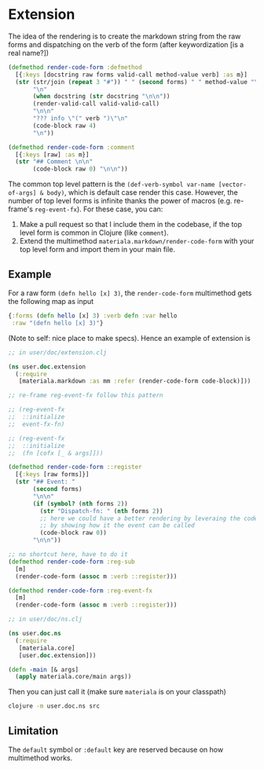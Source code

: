 # Extension

The idea of the rendering is to create the markdown string from the raw forms
and dispatching on the verb of the form (after keywordization [is a real name?])

``` clojure
(defmethod render-code-form :defmethod
  [{:keys [docstring raw forms valid-call method-value verb] :as m}]
  (str (str/join (repeat 3 "#")) " " (second forms) " " method-value "\n"
       "\n"
       (when docstring (str docstring "\n\n"))
       (render-valid-call valid-valid-call)
       "\n\n"
       "??? info \"(" verb ")\"\n"
       (code-block raw 4)
       "\n"))

(defmethod render-code-form :comment
  [{:keys [raw] :as m}]
  (str "## Comment \n\n"
       (code-block raw 0) "\n\n"))
```

The common top level pattern is the `(def-verb-symbol var-name [vector-of-args]
& body)`, which is default case render this case. However, the number of top
level forms is infinite thanks the power of macros (e.g. re-frame's
`reg-event-fx`). For these case, you can:

1. Make a pull request so that I include them in the codebase, if the top level
   form is common in Clojure (like `comment`).
2. Extend the multimethod `materiala.markdown/render-code-form` with your top
   level form and import them in your main file.

## Example

For a raw form `(defn hello [x] 3)`, the `render-code-form` multimethod gets
the following map as input

```clojure
{:forms (defn hello [x] 3) :verb defn :var hello
 :raw "(defn hello [x] 3)"}
```

(Note to self: nice place to make specs). Hence an example of extension is

``` clojure
;; in user/doc/extension.clj

(ns user.doc.extension
  (:require
   [materiala.markdown :as mm :refer (render-code-form code-block)]))

;; re-frame reg-event-fx follow this pattern

;; (reg-event-fx
;;  ::initialize
;;  event-fx-fn)

;; (reg-event-fx
;;  ::initialize
;;  (fn [cofx [_ & args]]))

(defmethod render-code-form ::register
  [{:keys [raw forms]}]
  (str "## Event: "
       (second forms)
       "\n\n"
       (if (symbol? (nth forms 2))
         (str "Dispatch-fn: " (nth forms 2))
         ;; here we could have a better rendering by leveraing the code as data
         ;; by showing how it the event can be called
         (code-block raw 0))
       "\n\n"))

;; no shortcut here, have to do it
(defmethod render-code-form :reg-sub
  [m]
  (render-code-form (assoc m :verb ::register)))

(defmethod render-code-form :reg-event-fx
  [m]
  (render-code-form (assoc m :verb ::register)))

;; in user/doc/ns.clj

(ns user.doc.ns
  (:require
   [materiala.core]
   [user.doc.extension]))

(defn -main [& args]
  (apply materiala.core/main args))
```

Then you can just call it (make sure `materiala` is on your classpath)

``` bash
clojure -m user.doc.ns src
```

## Limitation

The `default` symbol or `:default` key are reserved because on how multimethod
works.
